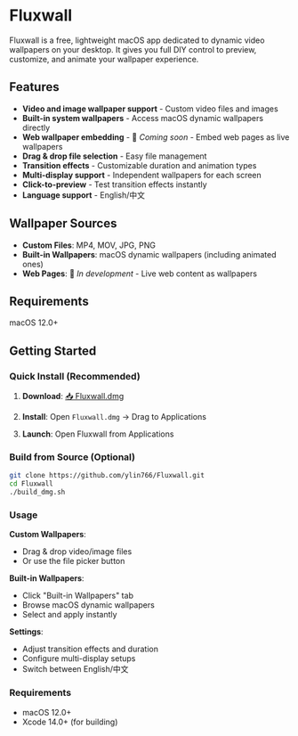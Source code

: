 # Fluxwall

Fluxwall is a free, lightweight macOS app dedicated to dynamic video wallpapers on your desktop. It gives you full DIY control to preview, customize, and animate your wallpaper experience.

## Features

- **Video and image wallpaper support** - Custom video files and images
- **Built-in system wallpapers** - Access macOS dynamic wallpapers directly
- **Web wallpaper embedding** - 🚧 *Coming soon* - Embed web pages as live wallpapers
- **Drag & drop file selection** - Easy file management
- **Transition effects** - Customizable duration and animation types
- **Multi-display support** - Independent wallpapers for each screen
- **Click-to-preview** - Test transition effects instantly
- **Language support** - English/中文

## Wallpaper Sources

- **Custom Files**: MP4, MOV, JPG, PNG
- **Built-in Wallpapers**: macOS dynamic wallpapers (including animated ones)
- **Web Pages**: 🚧 *In development* - Live web content as wallpapers

## Requirements

macOS 12.0+

## Getting Started

### Quick Install (Recommended)

1. **Download**: [📥 Fluxwall.dmg](https://github.com/ylin766/Fluxwall/raw/main/Fluxwall.dmg)

2. **Install**: Open `Fluxwall.dmg` → Drag to Applications

3. **Launch**: Open Fluxwall from Applications

### Build from Source (Optional)

```bash
git clone https://github.com/ylin766/Fluxwall.git
cd Fluxwall
./build_dmg.sh
```

### Usage

**Custom Wallpapers**:
- Drag & drop video/image files
- Or use the file picker button

**Built-in Wallpapers**:
- Click "Built-in Wallpapers" tab
- Browse macOS dynamic wallpapers
- Select and apply instantly

**Settings**:
- Adjust transition effects and duration
- Configure multi-display setups
- Switch between English/中文

### Requirements

- macOS 12.0+
- Xcode 14.0+ (for building)
